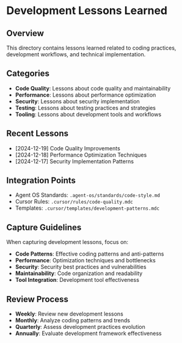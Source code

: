 # Development Lessons Learned

## Overview
This directory contains lessons learned related to coding practices, development workflows, and technical implementation.

## Categories
- **Code Quality**: Lessons about code quality and maintainability
- **Performance**: Lessons about performance optimization
- **Security**: Lessons about security implementation
- **Testing**: Lessons about testing practices and strategies
- **Tooling**: Lessons about development tools and workflows

## Recent Lessons
- [2024-12-19] Code Quality Improvements
- [2024-12-18] Performance Optimization Techniques
- [2024-12-17] Security Implementation Patterns

## Integration Points
- Agent OS Standards: `.agent-os/standards/code-style.md`
- Cursor Rules: `.cursor/rules/code-quality.mdc`
- Templates: `.cursor/templates/development-patterns.mdc`

## Capture Guidelines
When capturing development lessons, focus on:
- **Code Patterns**: Effective coding patterns and anti-patterns
- **Performance**: Optimization techniques and bottlenecks
- **Security**: Security best practices and vulnerabilities
- **Maintainability**: Code organization and readability
- **Tool Integration**: Development tool effectiveness

## Review Process
- **Weekly**: Review new development lessons
- **Monthly**: Analyze coding patterns and trends
- **Quarterly**: Assess development practices evolution
- **Annually**: Evaluate development framework effectiveness 